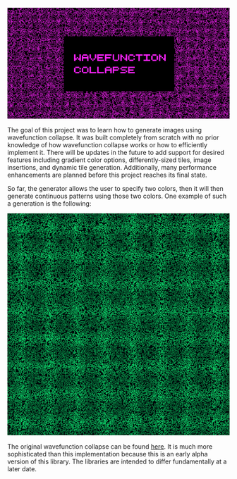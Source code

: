![Cover Art](cover.png)

The goal of this project was to learn how to generate images using wavefunction collapse.
It was built completely from scratch with no prior knowledge of how wavefunction collapse works or how to efficiently implement it.
There will be updates in the future to add support for desired features including gradient color options, differently-sized tiles, image insertions, and dynamic tile generation.
Additionally, many performance enhancements are planned before this project reaches its final state.

So far, the generator allows the user to specify two colors, then it will then generate continuous patterns using those two colors.
One example of such a generation is the following:

![Example Image](img.png)

The original wavefunction collapse can be found [here](https://github.com/mxgmn/WaveFunctionCollapse). It is much more sophisticated than this implementation because this is an early alpha version of this library. The libraries are intended to differ fundamentally at a later date.